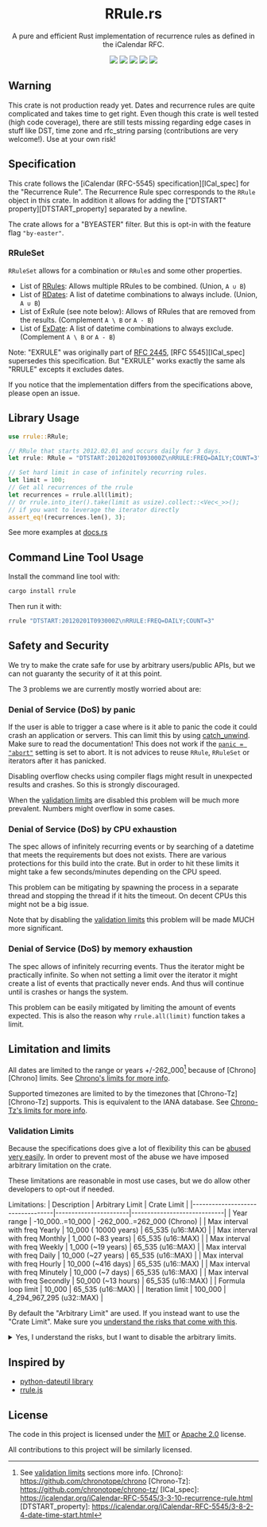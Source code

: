 <h1 align="center">RRule.rs</h1>
<p align="center">A pure and efficient Rust implementation of recurrence rules as defined in the iCalendar RFC.</p>
<p align="center">
  <a href="https://travis-ci.com/fmeringdal/rust_rrule"><img src="https://travis-ci.com/fmeringdal/rust_rrule.svg?branch=main" /></a>
  <a href="https://github.com/fmeringdal/rust-rrule/actions"><img src="https://img.shields.io/github/checks-status/fmeringdal/rust-rrule/main" /></a>
  <a href="https://codecov.io/gh/fmeringdal/rust_rrule"><img src="https://codecov.io/gh/fmeringdal/rust_rrule/branch/main/graph/badge.svg" /></a>
  <a href="https://crates.io/crates/rrule"><img src="https://img.shields.io/crates/v/rrule.svg" /></a>
  <a href="https://docs.rs/rrule/latest/rrule/"><img src="https://img.shields.io/badge/docs-rrule-blue" /></a>
</p>

## Warning

This crate is not production ready yet. Dates and recurrence rules are quite complicated and
takes time to get right. Even though this crate is well tested (high code coverage), there are still
tests missing regarding edge cases in stuff like DST, time zone and rfc_string parsing
(contributions are very welcome!).
Use at your own risk!

## Specification

This crate follows the [iCalendar (RFC-5545) specification][ICal_spec] for the "Recurrence Rule".
The Recurrence Rule spec corresponds to the `RRule` object in this crate.
In addition it allows for adding the ["DTSTART" property][DTSTART_property] separated by a newline.

The crate allows for a "BYEASTER" filter. But this is opt-in with the feature flag `"by-easter"`.

### RRuleSet

`RRuleSet` allows for a combination or `RRule`s and some other properties.
 - List of [RRules](https://icalendar.org/iCalendar-RFC-5545/3-8-5-3-recurrence-rule.html):
 Allows multiple RRules to be combined. (Union, `A ∪ B`)
 - List of [RDates](https://icalendar.org/iCalendar-RFC-5545/3-8-5-2-recurrence-date-times.html):
 A list of datetime combinations to always include. (Union, `A ∪ B`)
 - List of ExRule (see note below):
 Allows of RRules that are removed from the results. (Complement `A \ B` or `A - B`)
 - List of [ExDate](https://icalendar.org/iCalendar-RFC-5545/3-8-5-1-exception-date-times.html):
 A list of datetime combinations to always exclude. (Complement `A \ B` or `A - B`)

Note: "EXRULE" was originally part of [RFC 2445](https://datatracker.ietf.org/doc/html/rfc2445),
[RFC 5545][ICal_spec] supersedes this specification.
But "EXRULE" works exactly the same als "RRULE" excepts it excludes dates.

If you notice that the implementation differs from the specifications above, please open an issue.

## Library Usage

```rust
use rrule::RRule;

// RRule that starts 2012.02.01 and occurs daily for 3 days.
let rrule: RRule = "DTSTART:20120201T093000Z\nRRULE:FREQ=DAILY;COUNT=3".parse().unwrap();

// Set hard limit in case of infinitely recurring rules.
let limit = 100;
// Get all recurrences of the rrule
let recurrences = rrule.all(limit);
// Or rrule.into_iter().take(limit as usize).collect::<Vec<_>>();
// if you want to leverage the iterator directly
assert_eq!(recurrences.len(), 3);
```

See more examples at [docs.rs](https://docs.rs/rrule)

## Command Line Tool Usage
Install the command line tool with:
```bash
cargo install rrule
```

Then run it with:
```bash
rrule "DTSTART:20120201T093000Z\nRRULE:FREQ=DAILY;COUNT=3"
```

## Safety and Security
<a name="safety"></a>
We try to make the crate safe for use by arbitrary users/public APIs,
but we can not guaranty the security of it at this point.

The 3 problems we are currently mostly worried about are:

### Denial of Service (DoS) by panic
If the user is able to trigger a case where is it able to panic
the code it could crash an application or servers.
This can limit this by using [catch_unwind](https://doc.rust-lang.org/std/panic/fn.catch_unwind.html).
Make sure to read the documentation! This does not work if the
[`panic = "abort"`](https://doc.rust-lang.org/cargo/reference/profiles.html#panic)
setting is set to abort.
It is not advices to reuse `RRule`, `RRuleSet` or iterators after it has panicked.

Disabling overflow checks using compiler flags might result in unexpected results and crashes.
So this is strongly discouraged.

When the [validation limits](#validation_limits) are disabled this problem will be much more
prevalent. Numbers might overflow in some cases.

### Denial of Service (DoS) by CPU exhaustion
The spec allows of infinitely recurring events or by searching of a datetime that meets the
requirements but does not exists. There are various protections for this build into the crate.
But in order to hit these limits it might take a few seconds/minutes depending on the CPU speed.

This problem can be mitigating by spawning the process in a separate thread and stopping the thread
if it hits the timeout. On decent CPUs this might not be a big issue.

Note that by disabling the [validation limits](#validation_limits) this problem will be
made MUCH more significant.

### Denial of Service (DoS) by memory exhaustion
The spec allows of infinitely recurring events. Thus the iterator might be practically infinite.
So when not setting a limit over the iterator it might create a list of events that practically
never ends. And thus will continue until is crashes or hangs the system.

This problem can be easily mitigated by limiting the amount of events expected.
This is also the reason why `rrule.all(limit)` function takes a limit.

## Limitation and limits

All dates are limited to the range or years +/-262_000[^1] because of [Chrono][Chrono] limits.
See [Chrono's limits for more info](https://github.com/chronotope/chrono#limitations).

Supported timezones are limited to by the timezones that [Chrono-Tz][Chrono-Tz] supports.
This is equivalent to the IANA database.
See [Chrono-Tz's limits for more info](https://github.com/chronotope/chrono-tz/#limiting-the-timezone-table-to-zones-of-interest).

### Validation Limits
<a name="validation_limits"></a>
Because the specifications does give a lot of flexibility this can be [abused very easily](#safety).
In order to prevent most of the abuse we have imposed arbitrary limitation on the crate.

These limitations are reasonable in most use cases, but we do allow other developers to opt-out
if needed.

Limitations:
| Description                      | Arbitrary Limit       | Crate Limit                 |
|----------------------------------|-----------------------|-----------------------------|
| Year range                       | -10_000..=10_000      | -262_000..=262_000 (Chrono) |
| Max interval with freq Yearly    | 10_000 ( 10000 years) | 65_535 (u16::MAX)           |
| Max interval with freq Monthly   |  1_000 (~83 years)    | 65_535 (u16::MAX)           |
| Max interval with freq Weekly    |  1_000 (~19 years)    | 65_535 (u16::MAX)           |
| Max interval with freq Daily     | 10_000 (~27 years)    | 65_535 (u16::MAX)           |
| Max interval with freq Hourly    | 10_000 (~416 days)    | 65_535 (u16::MAX)           |
| Max interval with freq Minutely  | 10_000 (~7 days)      | 65_535 (u16::MAX)           |
| Max interval with freq Secondly  | 50_000 (~13 hours)    | 65_535 (u16::MAX)           |
| Formula loop limit               | 10_000                | 65_535 (u16::MAX)           |
| Iteration limit                  | 100_000               | 4_294_967_295 (u32::MAX)    |

By default the "Arbitrary Limit" are used. If you instead want to use the "Crate Limit".
Make sure you [understand the risks that come with this](#safety).

<details>
    <summary>Yes, I understand the risks, but I want to disable the arbitrary limits.</summary>

Make sure you actually need this before enabling it.

<span style="color:red;font-weight:bold">**DANGER!**</span><br/>
To disable all arbitrary limits you can enable the `"no-validation-limits"` feature flag.

</details>

## Inspired by

- [python-dateutil library](http://labix.org/python-dateutil/)
- [rrule.js](https://github.com/jakubroztocil/rrule)

## License

The code in this project is licensed under the [MIT](LICENSE-MIT) or [Apache 2.0](LICENSE-APACHE) license.

All contributions to this project will be similarly licensed.

[^1]: See [validation limits](#validation_limits) sections more info.
[Chrono]: https://github.com/chronotope/chrono
[Chrono-Tz]: https://github.com/chronotope/chrono-tz/
[ICal_spec]: https://icalendar.org/iCalendar-RFC-5545/3-3-10-recurrence-rule.html
[DTSTART_property]: https://icalendar.org/iCalendar-RFC-5545/3-8-2-4-date-time-start.html